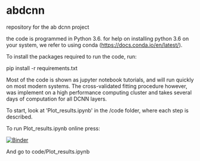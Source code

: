 # abdcnn
repository for the ab dcnn project

the code is programmed in Python 3.6. for help on installing python 3.6 on your system, we refer to using conda (https://docs.conda.io/en/latest/).

To install the packages required to run the code, run:

pip install -r requirements.txt

Most of the code is shown as jupyter notebook tutorials, and will run quickly on most modern systems. The cross-validated fitting procedure however, was implement on a high performance computing cluster and takes several days of computation for all DCNN layers. 

To start, look at 'Plot_results.ipynb' in the /code folder, where each step is described.

To run Plot_results.ipynb online press:

[![Binder](https://mybinder.org/badge_logo.svg)](https://mybinder.org/v2/gh/Charestlab/abdcnn/master)

And go to code/Plot_results.ipynb

